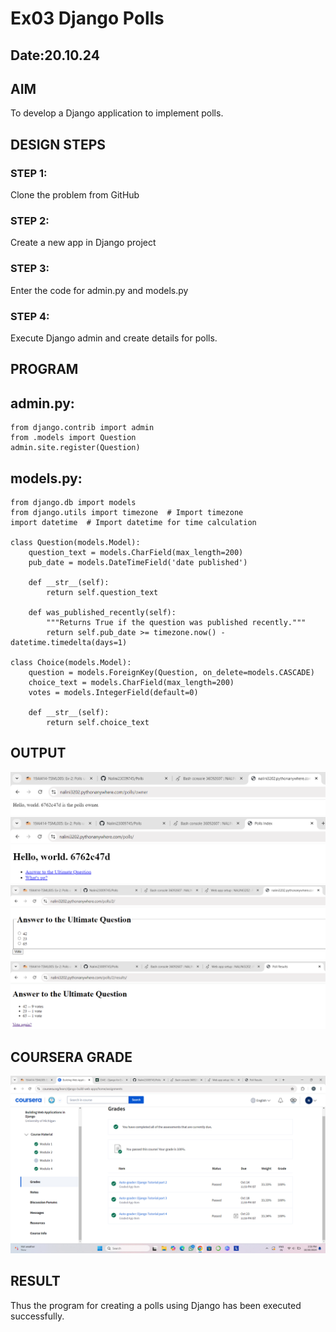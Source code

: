 # Ex03 Django Polls
## Date:20.10.24

## AIM
To develop a Django application to implement polls.


## DESIGN STEPS

### STEP 1:
Clone the problem from GitHub

### STEP 2:
Create a new app in Django project

### STEP 3:
Enter the code for admin.py and models.py

### STEP 4:
Execute Django admin and create details for polls.

## PROGRAM
## admin.py:
```
from django.contrib import admin
from .models import Question
admin.site.register(Question)
```
## models.py:
```
from django.db import models
from django.utils import timezone  # Import timezone
import datetime  # Import datetime for time calculation
 
class Question(models.Model):
    question_text = models.CharField(max_length=200)
    pub_date = models.DateTimeField('date published')

    def __str__(self):
        return self.question_text

    def was_published_recently(self):
        """Returns True if the question was published recently."""
        return self.pub_date >= timezone.now() - datetime.timedelta(days=1)
  
class Choice(models.Model):
    question = models.ForeignKey(Question, on_delete=models.CASCADE)
    choice_text = models.CharField(max_length=200)
    votes = models.IntegerField(default=0)
  
    def __str__(self):
        return self.choice_text
```



## OUTPUT
![alt text](<Screenshot (179).png>)
![alt text](<Screenshot (180).png>)
![alt text](<Screenshot (181).png>)
![alt text](<Screenshot (182).png>)

## COURSERA GRADE
![alt text](<Screenshot (183).png>)


## RESULT
Thus the program for creating a polls using Django has been executed successfully.
